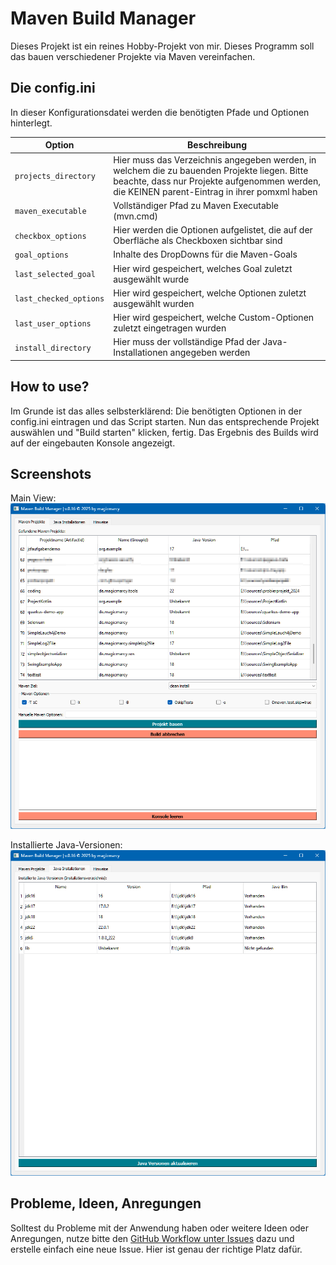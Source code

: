 # Maven Build Manager
Dieses Projekt ist ein reines Hobby-Projekt von mir. Dieses Programm soll das bauen verschiedener Projekte via Maven vereinfachen. 

## Die config.ini
In dieser Konfigurationsdatei werden die benötigten Pfade und Optionen hinterlegt. 

| Option | Beschreibung |
|--------|--------------|
|```projects_directory```| Hier muss das Verzeichnis angegeben werden, in welchem die zu bauenden Projekte liegen. Bitte beachte, dass nur Projekte aufgenommen werden, die KEINEN parent-Eintrag in ihrer pomxml haben
|```maven_executable```| Vollständiger Pfad zu Maven Executable (mvn.cmd)  
|```checkbox_options```| Hier werden die Optionen aufgelistet, die auf der Oberfläche als Checkboxen sichtbar sind
|```goal_options```| Inhalte des DropDowns für die Maven-Goals
|```last_selected_goal```| Hier wird gespeichert, welches Goal zuletzt ausgewählt wurde
|```last_checked_options```| Hier wird gespeichert, welche Optionen zuletzt ausgewählt wurden
|```last_user_options```| Hier wird gespeichert, welche Custom-Optionen zuletzt eingetragen wurden
|```install_directory```| Hier muss der vollständige Pfad der Java-Installationen angegeben werden

## How to use?
Im Grunde ist das alles selbsterklärend: Die benötigten Optionen in der config.ini eintragen und das Script starten. Nun das entsprechende Projekt auswählen und "Build starten" klicken, fertig. Das Ergebnis des Builds wird auf der eingebauten Konsole angezeigt.

## Screenshots
Main View:
![Screenshot der Main View](https://raw.githubusercontent.com/magicmarcy/MavenBuildManager/refs/heads/main/img/main_view.png)

Installierte Java-Versionen:
![Ansicht der installierten Java-Versionen](https://raw.githubusercontent.com/magicmarcy/MavenBuildManager/refs/heads/main/img/java_versions.png)

## Probleme, Ideen, Anregungen
Solltest du Probleme mit der Anwendung haben oder weitere Ideen oder Anregungen, nutze bitte den [GitHub Workflow unter Issues](https://github.com/magicmarcy/MavenBuildManager/issues) dazu und erstelle einfach eine neue Issue. Hier ist genau der richtige Platz dafür.